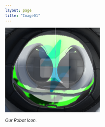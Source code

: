 ```yaml
---
layout: page
title: "Image01"
---
```



![PasageIcon](/assets/PasageIcon.png)

>

*Our Robot Icon.*
